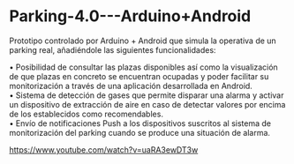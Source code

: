 # Parking-4.0---Arduino+Android
Prototipo controlado por Arduino + Android que simula la operativa de un parking real, añadiéndole las siguientes funcionalidades: 

•  Posibilidad de consultar las plazas disponibles así como la visualización de que plazas en concreto se encuentran ocupadas y poder facilitar su monitorización a través de una aplicación desarrollada en Android.  
•  Sistema de detección de gases que permite disparar una alarma y activar un dispositivo de extracción de aire en caso de detectar valores por encima de los establecidos como recomendables.  
•  Envío de notificaciones Push a los dispositivos suscritos al sistema de monitorización del parking cuando se produce una situación de alarma. 


https://www.youtube.com/watch?v=uaRA3ewDT3w
